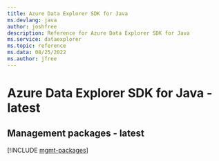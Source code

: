 ```yaml
---
title: Azure Data Explorer SDK for Java
ms.devlang: java
author: joshfree
description: Reference for Azure Data Explorer SDK for Java
ms.service: dataexplorer
ms.topic: reference
ms.data: 08/25/2022
ms.author: jfree
---
```

# Azure Data Explorer SDK for Java - latest

## Management packages - latest
[!INCLUDE [mgmt-packages](data-explorer-mgmt-index.md)]